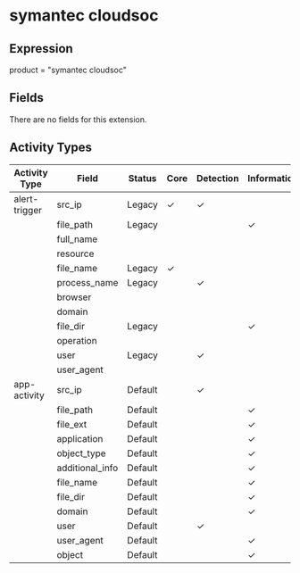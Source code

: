symantec cloudsoc
=================

Expression
----------

product = "symantec cloudsoc"

Fields
------

There are no fields for this extension.

Activity Types
--------------

| Activity Type | Field           | Status  | Core     | Detection | Informational |
| ------------- | --------------- | ------- | -------- | --------- | ------------- |
| alert-trigger | src_ip          | Legacy  | &#10003; | &#10003;  |               |
|               | file_path       | Legacy  |          |           | &#10003;      |
|               | full_name       |         |          |           |               |
|               | resource        |         |          |           |               |
|               | file_name       | Legacy  | &#10003; |           |               |
|               | process_name    | Legacy  |          | &#10003;  |               |
|               | browser         |         |          |           |               |
|               | domain          |         |          |           |               |
|               | file_dir        | Legacy  |          |           | &#10003;      |
|               | operation       |         |          |           |               |
|               | user            | Legacy  |          | &#10003;  |               |
|               | user_agent      |         |          |           |               |
| app-activity  | src_ip          | Default |          | &#10003;  |               |
|               | file_path       | Default |          |           | &#10003;      |
|               | file_ext        | Default |          |           | &#10003;      |
|               | application     | Default |          |           | &#10003;      |
|               | object_type     | Default |          |           | &#10003;      |
|               | additional_info | Default |          |           | &#10003;      |
|               | file_name       | Default |          |           | &#10003;      |
|               | file_dir        | Default |          |           | &#10003;      |
|               | domain          | Default |          |           | &#10003;      |
|               | user            | Default |          | &#10003;  |               |
|               | user_agent      | Default |          |           | &#10003;      |
|               | object          | Default |          |           | &#10003;      |


